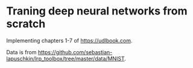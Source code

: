 # Traning deep neural networks from scratch

Implementing chapters 1-7 of https://udlbook.com.

Data is from https://github.com/sebastian-lapuschkin/lrp_toolbox/tree/master/data/MNIST.
